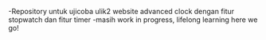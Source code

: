 -Repository untuk ujicoba ulik2 website advanced clock dengan fitur stopwatch dan fitur timer
-masih work in progress, lifelong learning here we go!

<!--- Muhammad Ahnaf Wisnu Nugroho
